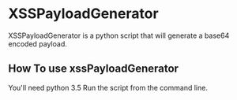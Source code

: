 # XSSPayloadGenerator
XSSPayloadGenerator is a python script that will generate a base64 encoded payload.

## How To use xssPayloadGenerator
You'll need python 3.5
Run the script from the command line.
